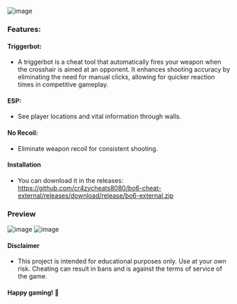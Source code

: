 ![image](https://i.postimg.cc/Yq3Qh3y8/logo.png)



### Features:

#### Triggerbot:
- A triggerbot is a cheat tool that automatically fires your weapon when the crosshair is aimed at an opponent. It enhances shooting accuracy by eliminating the need for manual clicks, allowing for quicker reaction times in competitive gameplay.

#### ESP: 
- See player locations and vital information through walls.

#### No Recoil:
- Eliminate weapon recoil for consistent shooting.

#### Installation
- You can download it in the releases: https://github.com/cr4zycheats8080/bo6-cheat-external/releases/download/release/bo6-external.zip

### Preview
![image](https://i.postimg.cc/6pX50fWP/Screenshot-2024-10-30-235121.png)
![image](https://i.postimg.cc/0y35sBQ6/image.png)

#### Disclaimer
- This project is intended for educational purposes only. Use at your own risk. Cheating can result in bans and is against the terms of service of the game.

#### Happy gaming! 🚀
